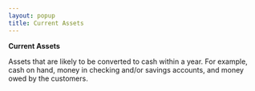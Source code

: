 ```yaml
---
layout: popup
title: Current Assets
---
```



**Current Assets**


Assets that are likely to be converted to cash within a year. For example, cash on hand, money in checking and/or savings accounts, and money owed by the customers.
